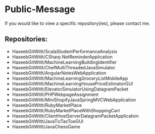 # Public-Message
If you would like to view a specific repository(ies), please contact me.
## Repositories:
* HaseebGitWitIt/ScalaStudentPerformanceAnalysis 
* HaseebGitWitIt/CSharp.NetReminderApplication
* HaseebGitWitIt/MachineLearningBuildingIdentifier
* HaseebGitWitIt/ChefMultiThreadedJavaSimulator
* HaseebGitWitIt/AngularNotesWebApplication
* HaseebGitWitIt/MachineLearningGroceryListMobileApp
* HaseebGitWitIt/MachineLearningHousePriceEstimatorGUI
* HaseebGitWitIt/ElevatorSimulatorUsingDatagramPacket
* HaseebGitWitIt/PHPWebpageAssignment
* HaseebGitWitIt/MiniShopifyJavaSpringMVCWebApplication
* HaseebGitWitIt/RubyMarketPlace
* HaseebGitWitIt/RubyMarketPlaceWithShoppingCart
* HaseebGitWitIt/ClientHostServerDatagramPacketApplication
* HaseebGitWitIt/JavaTicTacToeGUI
* HaseebGitWitIt/JavaChessGame
